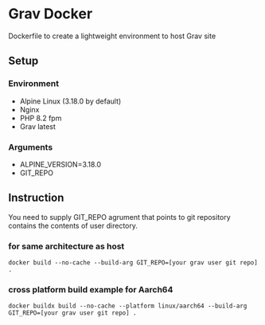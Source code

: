 # Grav Docker
Dockerfile to create a lightweight environment to host Grav site

## Setup

### Environment
- Alpine Linux (3.18.0 by default)
- Nginx
- PHP 8.2 fpm
- Grav latest

### Arguments
- ALPINE_VERSION=3.18.0
- GIT_REPO

## Instruction
You need to supply GIT_REPO agrument that points to git repository contains the contents of user directory.

### for same architecture as host

```shell
docker build --no-cache --build-arg GIT_REPO=[your grav user git repo] .
```

### cross platform build example for Aarch64

```shell
docker buildx build --no-cache --platform linux/aarch64 --build-arg GIT_REPO=[your grav user git repo] .
```

